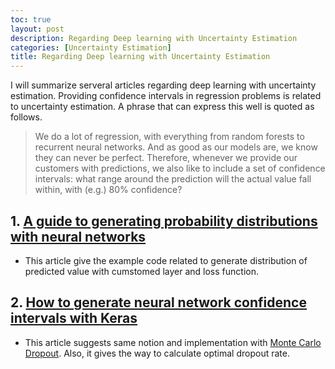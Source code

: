 ```yaml
---
toc: true
layout: post
description: Regarding Deep learning with Uncertainty Estimation
categories: [Uncertainty Estimation]
title: Regarding Deep learning with Uncertainty Estimation
---
```


I will summarize serveral articles regarding deep learning with uncertainty estimation. Providing confidence intervals in regression problems is related to uncertainty estimation. A phrase that can express this well is quoted as follows.

> We do a lot of regression, with everything from random forests to recurrent neural networks. And as good as our models are, we know they can never be perfect. Therefore, whenever we provide our customers with predictions, we also like to include a set of confidence intervals: what range around the prediction will the actual value fall within, with (e.g.) 80% confidence?

## 1. [A guide to generating probability distributions with neural networks](https://medium.com/hal24k-techblog/a-guide-to-generating-probability-distributions-with-neural-networks-ffc4efacd6a4)
 - This article give the example code related to generate distribution of predicted value with cumstomed layer and loss function.

## 2. [How to generate neural network confidence intervals with Keras](https://medium.com/hal24k-techblog/how-to-generate-neural-network-confidence-intervals-with-keras-e4c0b78ebbdf)
 - This article suggests same notion and implementation with [Monte Carlo Dropout](https://towardsdatascience.com/monte-carlo-dropout-7fd52f8b6571). Also, it gives the way to calculate optimal dropout rate.


